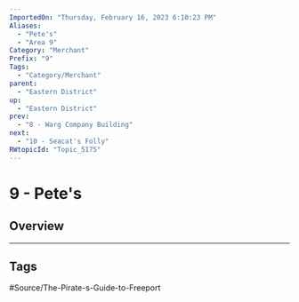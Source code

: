 ```yaml
---
ImportedOn: "Thursday, February 16, 2023 6:10:23 PM"
Aliases:
  - "Pete's"
  - "Area 9"
Category: "Merchant"
Prefix: "9"
Tags:
  - "Category/Merchant"
parent:
  - "Eastern District"
up:
  - "Eastern District"
prev:
  - "8 - Warg Company Building"
next:
  - "10 - Seacat's Folly"
RWtopicId: "Topic_5175"
---
```

# 9 - Pete's
## Overview

---
## Tags
#Source/The-Pirate-s-Guide-to-Freeport

